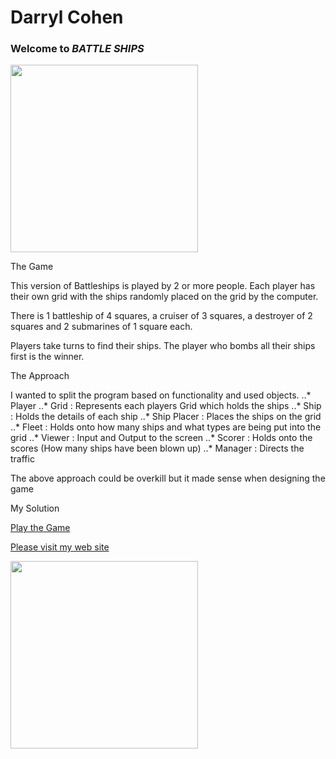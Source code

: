 Darryl Cohen
============

### **Welcome to _BATTLE SHIPS_**

<img src=https://ibin.co/3a6CVEryWNjM.jpg width="300">

The Game

This version of Battleships is played by 2 or more people. Each player has their
own grid with the ships randomly placed on the grid by the computer.

There is 1 battleship of 4 squares, a cruiser of 3 squares, a destroyer of
2 squares and 2 submarines of 1 square each.

Players take turns to find their ships. The player who bombs all their ships first
is the winner.

The Approach

I wanted to split the program based on functionality and used objects.
..* Player
..* Grid : Represents each players Grid which holds the ships
..* Ship : Holds the details of each ship
..* Ship Placer : Places the ships on the grid
..* Fleet : Holds onto how many ships and what types are being put into the grid
..* Viewer : Input and Output to the screen
..* Scorer : Holds onto the scores (How many ships have been blown up)
..* Manager : Directs the traffic

The above approach could be overkill but it made sense when designing the game

My Solution

[Play the Game](https://darrylcohen.github.io/battleships/)

[Please visit my web site](https://www.darrylcohen.com.au)

<a href="https://www.darrylcohen.com.au"> <img src=https://i.imgur.com/kbAnu4b.jpg width="300"></a>
